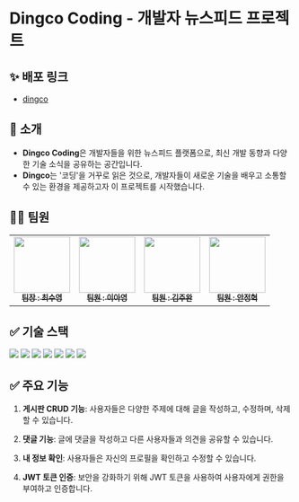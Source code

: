 # Dingco Coding - 개발자 뉴스피드 프로젝트

## ✨ 배포 링크

- [dingco](http://3.36.72.57:5500/api/posts)

## 👋 소개

- **Dingco Coding**은 개발자들을 위한 뉴스피드 플랫폼으로, 최신 개발 동향과 다양한 기술 소식을 공유하는 공간입니다.
- **Dingco**는 '코딩'을 거꾸로 읽은 것으로, 개발자들이 새로운 기술을 배우고 소통할 수 있는 환경을 제공하고자 이 프로젝트를 시작했습니다.

## 👩‍💻 팀원

<table>
  <tbody>
    <tr>
      <td align="center"><a href="https://github.com/choisooyoung-dev"><img src="https://avatars.githubusercontent.com/u/108859974?v=4" width="100px;" alt=""/><br /><sub><b> 팀장 : 최수영 </b></sub></a><br /></td>
      <td align="center"><a href="https://github.com/0602kimminsoo"><img src="https://avatars.githubusercontent.com/u/54698039?v=4" width="100px;" alt=""/><br /><sub><b> 팀원 : 이아영 </b></sub></a><br /></td>
      <td align="center"><a href="https://github.com/Han9526"><img src="https://avatars.githubusercontent.com/u/145971774?v=4" width="100px;" alt=""/><br /><sub><b> 팀원 : 김주완 </b></sub></a><br /></td>
      <td align="center"><a href="https://github.com/kimyungyeom"><img src="https://avatars.githubusercontent.com/u/97832999?v=4" width="100px;" alt=""/><br /><sub><b> 팀원 : 안정혁 </b></sub></a><br /></td>
    </tr>
  </tbody>
</table>

## ✅ 기술 스택

<img  src="https://img.shields.io/badge/node.js-339933?style=for-the-badge&logo=Node.js&logoColor=white">

<img  src="https://img.shields.io/badge/express-000000?style=for-the-badge&logo=express&logoColor=white">

<img  src="https://img.shields.io/badge/git-F05032?style=for-the-badge&logo=git&logoColor=white">

<img  src="https://img.shields.io/badge/github-181717?style=for-the-badge&logo=github&logoColor=white">

<img  src="https://img.shields.io/badge/amazonrds-527FFF?style=for-the-badge&logo=amazonrds&logoColor=white">

<img  src="https://img.shields.io/badge/mysql-4479A1?style=for-the-badge&logo=mysql&logoColor=white">

<img  src="https://img.shields.io/badge/prisma-2D3748?style=for-the-badge&logo=prisma&logoColor=white">

## ✅ 주요 기능

1. **게시판 CRUD 기능**: 사용자들은 다양한 주제에 대해 글을 작성하고, 수정하며, 삭제할 수 있습니다.

2. **댓글 기능**: 글에 댓글을 작성하고 다른 사용자들과 의견을 공유할 수 있습니다.

3. **내 정보 확인**: 사용자들은 자신의 프로필을 확인하고 수정할 수 있습니다.

4. **JWT 토큰 인증**: 보안을 강화하기 위해 JWT 토큰을 사용하여 사용자에게 권한을 부여하고 인증합니다.
